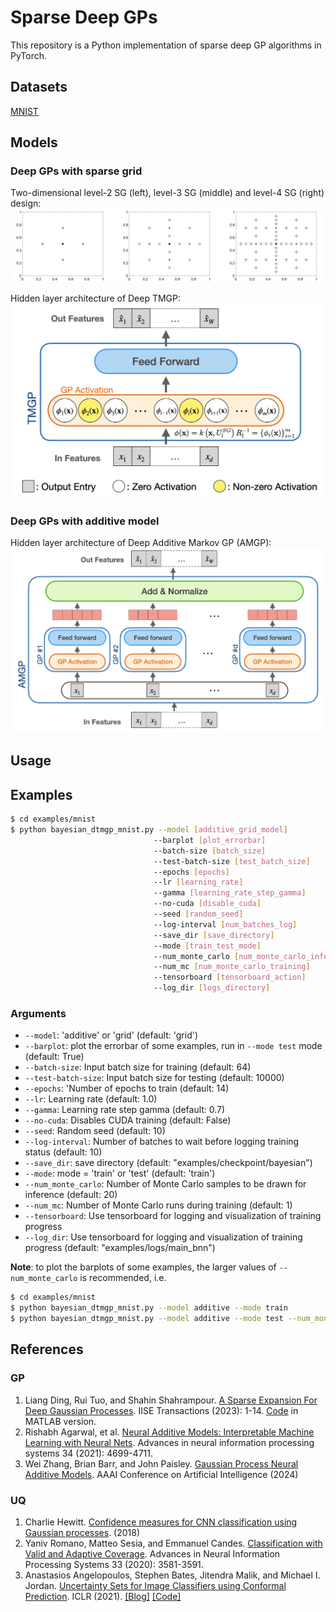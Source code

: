 # Sparse Deep GPs
This repository is a Python implementation of sparse deep GP algorithms in PyTorch.

## Datasets
[MNIST](https://pytorch.org/vision/0.17/generated/torchvision.datasets.MNIST.html)

## Models

### Deep GPs with sparse grid
Two-dimensional level-2 SG (left), level-3 SG (middle) and level-4 SG (right) design:
![Sparse grid](assets/sparsegrid.png)

Hidden layer architecture of Deep TMGP:
![Tensor Markov GP designed with sparse grid](assets/TMGP.png)

### Deep GPs with additive model
Hidden layer architecture of Deep Additive Markov GP (AMGP):
![AMGP](assets/AMGP.png)

## Usage

## Examples
```bash
$ cd examples/mnist
$ python bayesian_dtmgp_mnist.py --model [additive_grid_model]
                                --barplot [plot_errorbar]
                                --batch-size [batch_size]
                                --test-batch-size [test_batch_size]
                                --epochs [epochs]
                                --lr [learning_rate]
                                --gamma [learning_rate_step_gamma]
                                --no-cuda [disable_cuda]
                                --seed [random_seed]
                                --log-interval [num_batches_log]
                                --save_dir [save_directory]
                                --mode [train_test_mode]
                                --num_monte_carlo [num_monte_carlo_inference]
                                --num_mc [num_monte_carlo_training]
                                --tensorboard [tensorboard_action]
                                --log_dir [logs_directory]
```

### Arguments
- `--model`: 'additive' or 'grid' (default: 'grid')
- `--barplot`: plot the errorbar of some examples, run in `--mode test` mode (default: True)
- `--batch-size`: Input batch size for training (default: 64)
- `--test-batch-size`: Input batch size for testing (default: 10000)
- `--epochs`: 'Number of epochs to train (default: 14)
- `--lr`: Learning rate (default: 1.0)
- `--gamma`: Learning rate step gamma (default: 0.7)
- `--no-cuda`: Disables CUDA training (default: False)
- `--seed`: Random seed (default: 10)
- `--log-interval`: Number of batches to wait before logging training status (default: 10)
- `--save_dir`: save directory (default: "examples/checkpoint/bayesian")
- `--mode`: mode = 'train' or 'test' (default: 'train')
- `--num_monte_carlo`: Number of Monte Carlo samples to be drawn for inference (default: 20)
- `--num_mc`: Number of Monte Carlo runs during training (default: 1)
- `--tensorboard`: Use tensorboard for logging and visualization of training progress
- `--log_dir`: Use tensorboard for logging and visualization of training progress (default: "examples/logs/main_bnn")


**Note**: to plot the barplots of some examples, the larger values of `--num_monte_carlo` is recommended, i.e.
```bash
$ cd examples/mnist
$ python bayesian_dtmgp_mnist.py --model additive --mode train
$ python bayesian_dtmgp_mnist.py --model additive --mode test --num_monte_carlo 100 --barplot True
```

## References
### GP
1. Liang Ding, Rui Tuo, and Shahin Shahrampour. [A Sparse Expansion For Deep Gaussian Processes](https://www.tandfonline.com/doi/pdf/10.1080/24725854.2023.2210629). IISE Transactions (2023): 1-14. [Code](https://github.com/ldingaa/DGP_Sparse_Expansion) in MATLAB version.
2. Rishabh Agarwal, et al. [Neural Additive Models: Interpretable Machine Learning with Neural Nets](https://proceedings.neurips.cc/paper/2021/file/251bd0442dfcc53b5a761e050f8022b8-Paper.pdf). Advances in neural information processing systems 34 (2021): 4699-4711.
3. Wei Zhang, Brian Barr, and John Paisley. [Gaussian Process Neural Additive Models](https://arxiv.org/pdf/2402.12518.pdf). AAAI Conference on Artificial Intelligence (2024)

### UQ
1. Charlie Hewitt. [Confidence measures for CNN classification using Gaussian processes](https://chewitt.me/Papers/CTH-CNN-Conf-2018.pdf). (2018)
2. Yaniv Romano, Matteo Sesia, and Emmanuel Candes. [Classification with Valid and Adaptive Coverage](https://proceedings.neurips.cc/paper/2020/file/244edd7e85dc81602b7615cd705545f5-Paper.pdf). Advances in Neural Information Processing Systems 33 (2020): 3581-3591.
3. Anastasios Angelopoulos, Stephen Bates, Jitendra Malik, and Michael I. Jordan. [Uncertainty Sets for Image Classifiers using Conformal Prediction](https://openreview.net/pdf?id=eNdiU_DbM9). ICLR (2021). [[Blog]](https://people.eecs.berkeley.edu/~angelopoulos/blog/posts/conformal-classification/)  [[Code]](https://github.com/aangelopoulos/conformal_classification)